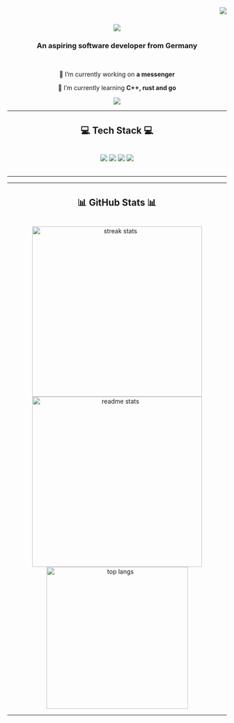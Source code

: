 <img align="right" src="https://visitor-badge.laobi.icu/badge?page_id=DeanPrangenberg.DeanPrangenberg" />

<h1 align="center">
    <img src="https://readme-typing-svg.herokuapp.com/?font=Righteous&size=35&center=true&vCenter=true&width=500&height=70&duration=4000&lines=Hi+There!+👋;+I'm+Dean+Prangenberg!;" />
</h1>

<h3 align="center">An aspiring software developer from Germany</h3>

<br/>

<div align="center">
 
 🔭 I’m currently working on **a messenger**
 
 🌱 I’m currently learning **C++, rust and go**

 </div>
 
<div align="center"> 
  <a href="mailto:prangenbergdean@gmail.com">
    <img src="https://img.shields.io/badge/Gmail-333333?style=for-the-badge&logo=gmail&logoColor=red" />
  </a>
</div>

 <hr/>
 
<h2 align="center">💻 Tech Stack 💻</h2>
<br/>
<div align="center">
    <img src="https://skillicons.dev/icons?i=cpp,rust,python,java,powershell,go" />
    <img src="https://skillicons.dev/icons?i=qt" />
    <img src="https://skillicons.dev/icons?i=clion,pycharm,idea,vscode,visualstudio" />
    <img src="https://skillicons.dev/icons?i=windows,ubuntu,raspberrypi,arduino" /><br>
</div>

<br/>
<hr/>
 <hr>

<h2 align="center">📊 GitHub Stats 📊</h2>
<br>
<div align=center>
  <img width=390 src="https://streak-stats.demolab.com/?user=DeanPrangenberg&count_private=true&theme=dracula&border_radius=10" alt="streak stats"/>
  <img width=390 src="https://github-readme-stats.vercel.app/api?username=DeanPrangenberg&count_private=true&show_icons=true&theme=dracula&rank_icon=github&border_radius=10" alt="readme stats" />
  <br/>
  <img width=325 align="center" src="https://github-readme-stats.vercel.app/api/top-langs/?username=DeanPrangenberg&hide=HTML&langs_count=8&layout=compact&theme=dracula&border_radius=10&size_weight=0.5&count_weight=0.5&exclude_repo=github-readme-stats" alt="top langs" />
</div>

 <hr/>
